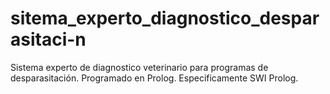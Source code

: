 # sitema_experto_diagnostico_desparasitaci-n
Sistema experto de diagnostico veterinario para programas de desparasitación. Programado en Prolog. Especificamente SWI Prolog.
